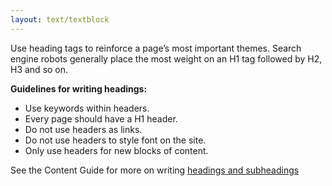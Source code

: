 ```yaml
---
layout: text/textblock
---
```

Use heading tags to reinforce a page’s most important themes.
Search engine robots generally place the most weight on an H1 tag followed by H2, H3 and so on.

**Guidelines for writing headings:**
- Use keywords within headers.
- Every page should have a H1 header.
- Do not use headers as links.
- Do not use headers to style font on the site.
- Only use headers for new blocks of content.

See the Content Guide for more on writing [headings and subheadings](https://guides.service.gov.au/content-guide/content-structure/#headings-and-subheadings)

